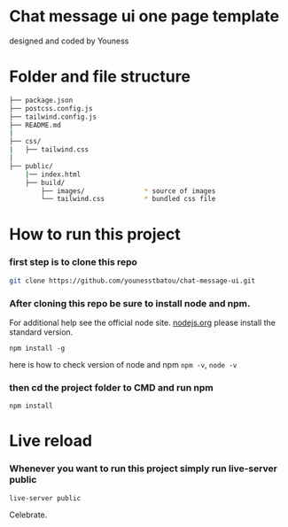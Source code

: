 # Chat message ui one page template

designed and coded by Youness



# Folder and file structure

```bash
├── package.json
├── postcss.config.js
├── tailwind.config.js
├── README.md
|
├── css/
|   ├── tailwind.css
│
├── public/
    |── index.html
    ├── build/
        ├── images/               * source of images
        └── tailwind.css          * bundled css file
```

# How to run this project

### first step is to clone this repo

```bash
git clone https://github.com/younesstbatou/chat-message-ui.git
```

### After cloning this repo be sure to install **node** and **npm**.

For additional help see the official node site.
[nodejs.org](https://nodejs.org) please install the standard version.

```
npm install -g
```

here is how to check version of node and npm `npm -v`, `node -v`

### then cd the project folder to CMD and run npm

```
npm install
```

# Live reload

### Whenever you want to run this project simply run **live-server public**

```
live-server public
```

Celebrate.
